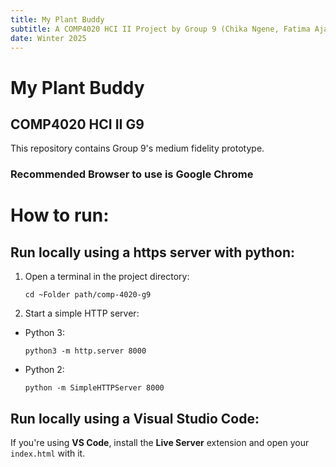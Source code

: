 ```yaml
---
title: My Plant Buddy
subtitle: A COMP4020 HCI II Project by Group 9 (Chika Ngene, Fatima Aja, Faiza Salami, Jasmin Bisonnette, and Ryan Mack)
date: Winter 2025
---
```


# My Plant Buddy
## COMP4020 HCI II G9

This repository contains Group 9's medium fidelity prototype. 

### **Recommended Browser to use is Google Chrome**

How to run:
===========

Run locally using a https server with python:
---------------------------------------------
1. Open a terminal in the project directory:
    ```
    cd ~Folder path/comp-4020-g9 
    ```
2. Start a simple HTTP server:  
- Python 3:  
    ```
    python3 -m http.server 8000
    ```
- Python 2:  
    ```
    python -m SimpleHTTPServer 8000
    ```
Run locally using a Visual Studio Code:
----------------------------------------
If you're using **VS Code**, install the **Live Server** extension and open your `index.html` with it.


